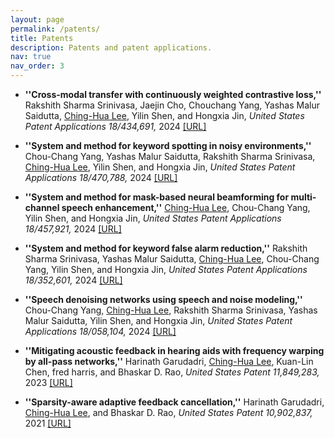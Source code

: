 ```yaml
---
layout: page
permalink: /patents/
title: Patents
description: Patents and patent applications.
nav: true
nav_order: 3
---
```


- **''Cross-modal transfer with continuously weighted contrastive loss,''** Rakshith Sharma Srinivasa, Jaejin Cho, Chouchang Yang, Yashas Malur Saidutta, <ins>Ching-Hua Lee</ins>, Yilin Shen, and Hongxia Jin, *United States Patent Applications 18/434,691,* 2024 [[URL]](https://www.freepatentsonline.com/y2024/0394592.html)

- **''System and method for keyword spotting in noisy environments,''** Chou-Chang Yang, Yashas Malur Saidutta, Rakshith Sharma Srinivasa, <ins>Ching-Hua Lee</ins>, Yilin Shen, and Hongxia Jin, *United States Patent Applications 18/470,788,* 2024 [[URL]](https://patents.google.com/patent/US20240339123A1/en)

- **''System and method for mask-based neural beamforming for multi-channel speech enhancement,''** <ins>Ching-Hua Lee</ins>, Chou-Chang Yang, Yilin Shen, and Hongxia Jin, *United States Patent Applications 18/457,921,* 2024 [[URL]](https://patents.google.com/patent/US20240331715A1/en)

- **''System and method for keyword false alarm reduction,''** Rakshith Sharma Srinivasa, Yashas Malur Saidutta, <ins>Ching-Hua Lee</ins>, Chou-Chang Yang, Yilin Shen, and Hongxia Jin, *United States Patent Applications 18/352,601,* 2024 [[URL]](https://patents.google.com/patent/US20240185850A1/en)

- **''Speech denoising networks using speech and noise modeling,''** Chou-Chang Yang, <ins>Ching-Hua Lee</ins>, Rakshith Sharma Srinivasa, Yashas Malur Saidutta, Yilin Shen, and Hongxia Jin, *United States Patent Applications 18/058,104,* 2024 [[URL]](https://patents.google.com/patent/US20240046946A1/en)

- **''Mitigating acoustic feedback in hearing aids with frequency warping by all-pass networks,''** Harinath Garudadri, <ins>Ching-Hua Lee</ins>, Kuan-Lin Chen, fred harris, and Bhaskar D. Rao, *United States Patent 11,849,283,* 2023 [[URL]](https://patents.google.com/patent/US11849283B2/en)

- **''Sparsity-aware adaptive feedback cancellation,''**  Harinath Garudadri, <ins>Ching-Hua Lee</ins>, and Bhaskar D. Rao, *United States Patent 10,902,837,* 2021 [[URL]](https://patents.google.com/patent/US10902837B2/en) 
